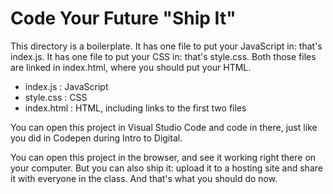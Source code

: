 # Code Your Future "Ship It"

This directory is a boilerplate. It has one file to put your JavaScript in: that's index.js. It has one file to put your CSS in: that's style.css. Both those files are linked in index.html, where you should put your HTML. 

- index.js : JavaScript
- style.css : CSS 
- index.html : HTML, including links to the first two files

You can open this project in Visual Studio Code and code in there, just like you did in Codepen during Intro to Digital.

You can open this project in the browser, and see it working right there on your computer. But you can also ship it: upload it to a hosting site and share it with everyone in the class. And that's what you should do now.
